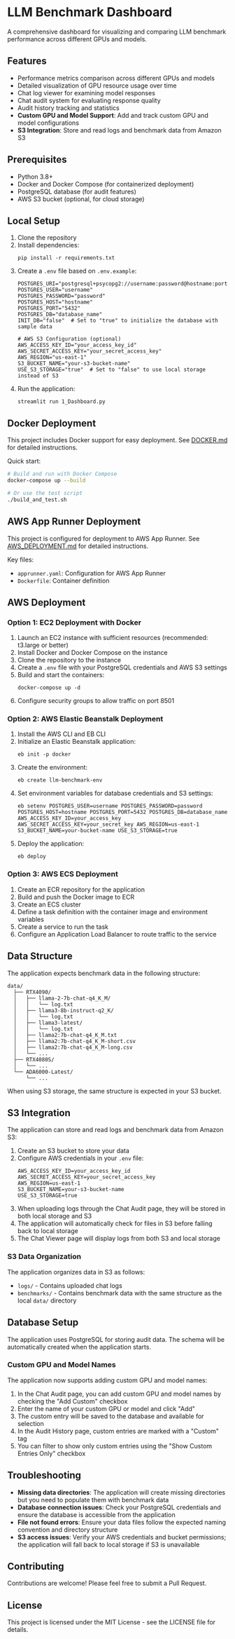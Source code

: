 # LLM Benchmark Dashboard

A comprehensive dashboard for visualizing and comparing LLM benchmark performance across different GPUs and models.

## Features

- Performance metrics comparison across different GPUs and models
- Detailed visualization of GPU resource usage over time
- Chat log viewer for examining model responses
- Chat audit system for evaluating response quality
- Audit history tracking and statistics
- **Custom GPU and Model Support**: Add and track custom GPU and model configurations
- **S3 Integration**: Store and read logs and benchmark data from Amazon S3

## Prerequisites

- Python 3.8+
- Docker and Docker Compose (for containerized deployment)
- PostgreSQL database (for audit features)
- AWS S3 bucket (optional, for cloud storage)

## Local Setup

1. Clone the repository
2. Install dependencies:
   ```
   pip install -r requirements.txt
   ```
3. Create a `.env` file based on `.env.example`:
   ```
   POSTGRES_URI="postgresql+psycopg2://username:password@hostname:port/database"
   POSTGRES_USER="username"
   POSTGRES_PASSWORD="password"
   POSTGRES_HOST="hostname"
   POSTGRES_PORT="5432"
   POSTGRES_DB="database_name"
   INIT_DB="false"  # Set to "true" to initialize the database with sample data

   # AWS S3 Configuration (optional)
   AWS_ACCESS_KEY_ID="your_access_key_id"
   AWS_SECRET_ACCESS_KEY="your_secret_access_key"
   AWS_REGION="us-east-1"
   S3_BUCKET_NAME="your-s3-bucket-name"
   USE_S3_STORAGE="true"  # Set to "false" to use local storage instead of S3
   ```
4. Run the application:
   ```
   streamlit run 1_Dashboard.py
   ```

## Docker Deployment

This project includes Docker support for easy deployment. See [DOCKER.md](DOCKER.md) for detailed instructions.

Quick start:
```bash
# Build and run with Docker Compose
docker-compose up --build

# Or use the test script
./build_and_test.sh
```

## AWS App Runner Deployment

This project is configured for deployment to AWS App Runner. See [AWS_DEPLOYMENT.md](AWS_DEPLOYMENT.md) for detailed instructions.

Key files:
- `apprunner.yaml`: Configuration for AWS App Runner
- `Dockerfile`: Container definition

## AWS Deployment

### Option 1: EC2 Deployment with Docker

1. Launch an EC2 instance with sufficient resources (recommended: t3.large or better)
2. Install Docker and Docker Compose on the instance
3. Clone the repository to the instance
4. Create a `.env` file with your PostgreSQL credentials and AWS S3 settings
5. Build and start the containers:
   ```
   docker-compose up -d
   ```
6. Configure security groups to allow traffic on port 8501

### Option 2: AWS Elastic Beanstalk Deployment

1. Install the AWS CLI and EB CLI
2. Initialize an Elastic Beanstalk application:
   ```
   eb init -p docker
   ```
3. Create the environment:
   ```
   eb create llm-benchmark-env
   ```
4. Set environment variables for database credentials and S3 settings:
   ```
   eb setenv POSTGRES_USER=username POSTGRES_PASSWORD=password POSTGRES_HOST=hostname POSTGRES_PORT=5432 POSTGRES_DB=database_name AWS_ACCESS_KEY_ID=your_access_key AWS_SECRET_ACCESS_KEY=your_secret_key AWS_REGION=us-east-1 S3_BUCKET_NAME=your-bucket-name USE_S3_STORAGE=true
   ```
5. Deploy the application:
   ```
   eb deploy
   ```

### Option 3: AWS ECS Deployment

1. Create an ECR repository for the application
2. Build and push the Docker image to ECR
3. Create an ECS cluster
4. Define a task definition with the container image and environment variables
5. Create a service to run the task
6. Configure an Application Load Balancer to route traffic to the service

## Data Structure

The application expects benchmark data in the following structure:

```
data/
  ├── RTX4090/
  │   ├── llama-2-7b-chat-q4_K_M/
  │   │   └── log.txt
  │   ├── llama3-8b-instruct-q2_K/
  │   │   └── log.txt
  │   ├── llama3-latest/
  │   │   └── log.txt
  │   ├── llama2:7b-chat-q4_K_M.txt
  │   ├── llama2:7b-chat-q4_K_M-short.csv
  │   ├── llama2:7b-chat-q4_K_M-long.csv
  │   └── ...
  ├── RTX4080S/
  │   └── ...
  └── ADA6000-Latest/
      └── ...
```

When using S3 storage, the same structure is expected in your S3 bucket.

## S3 Integration

The application can store and read logs and benchmark data from Amazon S3:

1. Create an S3 bucket to store your data
2. Configure AWS credentials in your `.env` file:
   ```
   AWS_ACCESS_KEY_ID=your_access_key_id
   AWS_SECRET_ACCESS_KEY=your_secret_access_key
   AWS_REGION=us-east-1
   S3_BUCKET_NAME=your-s3-bucket-name
   USE_S3_STORAGE=true
   ```
3. When uploading logs through the Chat Audit page, they will be stored in both local storage and S3
4. The application will automatically check for files in S3 before falling back to local storage
5. The Chat Viewer page will display logs from both S3 and local storage

### S3 Data Organization

The application organizes data in S3 as follows:

- `logs/` - Contains uploaded chat logs
- `benchmarks/` - Contains benchmark data with the same structure as the local `data/` directory

## Database Setup

The application uses PostgreSQL for storing audit data. The schema will be automatically created when the application starts.

### Custom GPU and Model Names

The application now supports adding custom GPU and model names:

1. In the Chat Audit page, you can add custom GPU and model names by checking the "Add Custom" checkbox
2. Enter the name of your custom GPU or model and click "Add"
3. The custom entry will be saved to the database and available for selection
4. In the Audit History page, custom entries are marked with a "Custom" tag
5. You can filter to show only custom entries using the "Show Custom Entries Only" checkbox

## Troubleshooting

- **Missing data directories**: The application will create missing directories but you need to populate them with benchmark data
- **Database connection issues**: Check your PostgreSQL credentials and ensure the database is accessible from the application
- **File not found errors**: Ensure your data files follow the expected naming convention and directory structure
- **S3 access issues**: Verify your AWS credentials and bucket permissions; the application will fall back to local storage if S3 is unavailable

## Contributing

Contributions are welcome! Please feel free to submit a Pull Request.

## License

This project is licensed under the MIT License - see the LICENSE file for details. 